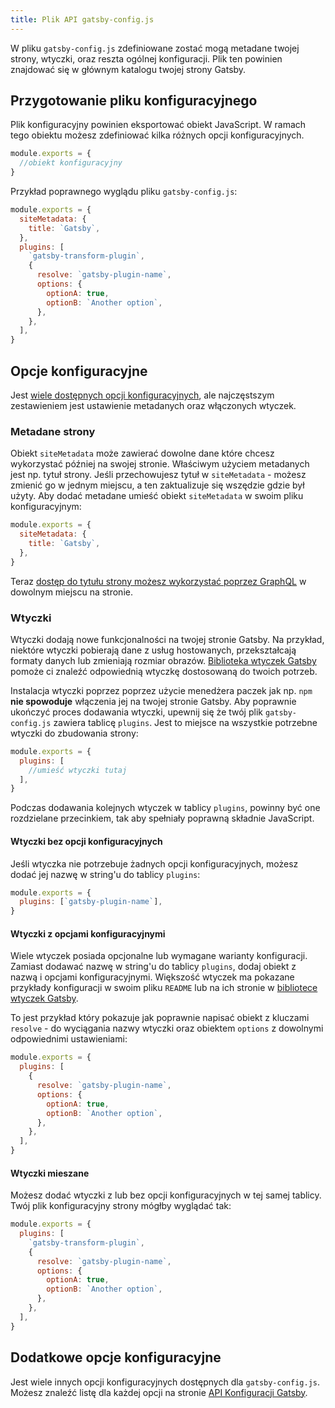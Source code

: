 ```yaml
---
title: Plik API gatsby-config.js
---
```


W pliku `gatsby-config.js` zdefiniowane zostać mogą metadane twojej strony, wtyczki, oraz reszta ogólnej konfiguracji. Plik ten powinien znajdować się w głównym katalogu twojej strony Gatsby.

## Przygotowanie pliku konfiguracyjnego

Plik konfiguracyjny powinien eksportować obiekt JavaScript. W ramach tego obiektu możesz zdefiniować kilka różnych opcji konfiguracyjnych.

```javascript:title=gatsby-config.js
module.exports = {
  //obiekt konfiguracyjny
}
```

Przykład poprawnego wyglądu pliku `gatsby-config.js`:

```javascript:title=gatsby-config.js
module.exports = {
  siteMetadata: {
    title: `Gatsby`,
  },
  plugins: [
    `gatsby-transform-plugin`,
    {
      resolve: `gatsby-plugin-name`,
      options: {
        optionA: true,
        optionB: `Another option`,
      },
    },
  ],
}
```

## Opcje konfiguracyjne

Jest [wiele dostępnych opcji konfiguracyjnych](/docs/gatsby-config), ale najczęstszym zestawieniem jest ustawienie metadanych oraz włączonych wtyczek.

### Metadane strony

Obiekt `siteMetadata` może zawierać dowolne dane które chcesz wykorzystać później na swojej stronie. Właściwym użyciem metadanych jest np. tytuł strony. Jeśli przechowujesz tytuł w `siteMetadata` - możesz zmienić go w jednym miejscu, a ten zaktualizuje się wszędzie gdzie był użyty. Aby dodać metadane umieść obiekt `siteMetadata` w swoim pliku konfiguracyjnym:

```javascript:title=gatsby-config.js
module.exports = {
  siteMetadata: {
    title: `Gatsby`,
  },
}
```

Teraz [dostęp do tytułu strony możesz wykorzystać poprzez GraphQL](/tutorial/part-four/#your-first-graphql-query) w dowolnym miejscu na stronie.

### Wtyczki

Wtyczki dodają nowe funkcjonalności na twojej stronie Gatsby. Na przykład, niektóre wtyczki pobierają dane z usług hostowanych, przekształcają formaty danych lub zmieniają rozmiar obrazów. [Biblioteka wtyczek Gatsby](/plugins) pomoże ci znaleźć odpowiednią wtyczkę dostosowaną do twoich potrzeb.

Instalacja wtyczki poprzez poprzez użycie menedżera paczek jak np. `npm` **nie spowoduje** włączenia jej na twojej stronie Gatsby. Aby poprawnie ukończyć proces dodawania wtyczki, upewnij się że twój plik `gatsby-config.js` zawiera tablicę `plugins`. Jest to miejsce na wszystkie potrzebne wtyczki do zbudowania strony:

```javascript:title=gatsby-config.js
module.exports = {
  plugins: [
    //umieść wtyczki tutaj
  ],
}
```

Podczas dodawania kolejnych wtyczek w tablicy `plugins`, powinny być one rozdzielane przecinkiem, tak aby spełniały poprawną składnie JavaScript.

#### Wtyczki bez opcji konfiguracyjnych

Jeśli wtyczka nie potrzebuje żadnych opcji konfiguracyjnych, możesz dodać jej nazwę w string'u do tablicy `plugins`:

```javascript:title=gatsby-config.js
module.exports = {
  plugins: [`gatsby-plugin-name`],
}
```

#### Wtyczki z opcjami konfiguracyjnymi

Wiele wtyczek posiada opcjonalne lub wymagane warianty konfiguracji. Zamiast dodawać nazwę w string'u do tablicy `plugins`, dodaj obiekt z nazwą i opcjami konfiguracyjnymi. Większość wtyczek ma pokazane przykłady konfiguracji w swoim pliku `README` lub na ich stronie w [bibliotece wtyczek Gatsby](/plugins).

To jest przykład który pokazuje jak poprawnie napisać obiekt z kluczami `resolve` - do wyciągania nazwy wtyczki oraz obiektem `options` z dowolnymi odpowiednimi ustawieniami:

```javascript:title=gatsby-config.js
module.exports = {
  plugins: [
    {
      resolve: `gatsby-plugin-name`,
      options: {
        optionA: true,
        optionB: `Another option`,
      },
    },
  ],
}
```

#### Wtyczki mieszane

Możesz dodać wtyczki z lub bez opcji konfiguracyjnych w tej samej tablicy. Twój plik konfiguracyjny strony mógłby wyglądać tak:

```javascript:title=gatsby-config.js
module.exports = {
  plugins: [
    `gatsby-transform-plugin`,
    {
      resolve: `gatsby-plugin-name`,
      options: {
        optionA: true,
        optionB: `Another option`,
      },
    },
  ],
}
```

## Dodatkowe opcje konfiguracyjne

Jest wiele innych opcji konfiguracyjnych dostępnych dla `gatsby-config.js`. Możesz znaleźć listę dla każdej opcji na stronie [API Konfiguracji Gatsby](/docs/gatsby-config/).
